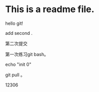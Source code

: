 # This is a readme file.

hello git!


add second .

第二次提交
 
第一次练习git bash。

echo "init 0"

git pull 。

12306

